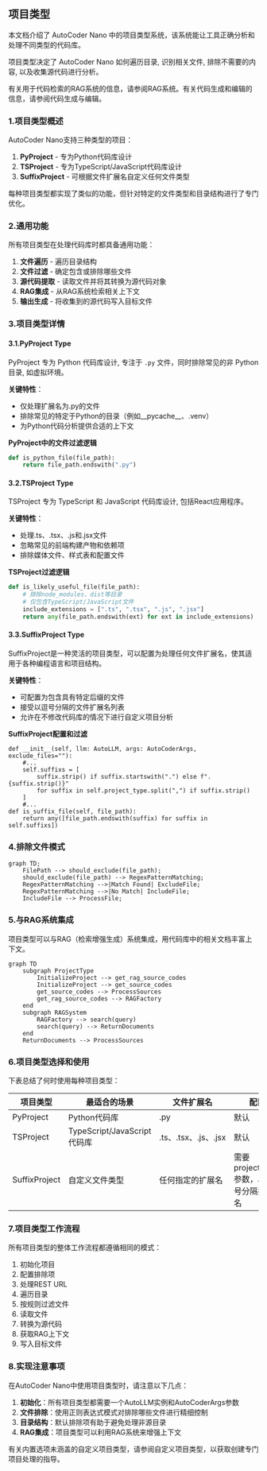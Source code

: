 ## 项目类型

本文档介绍了 AutoCoder Nano 中的项目类型系统，该系统能让工具正确分析和处理不同类型的代码库。

项目类型决定了 AutoCoder Nano 如何遍历目录, 识别相关文件, 排除不需要的内容, 以及收集源代码进行分析。

有关用于代码检索的RAG系统的信息，请参阅RAG系统。有关代码生成和编辑的信息，请参阅代码生成与编辑。

### 1.项目类型概述

AutoCoder Nano支持三种类型的项目：

1. **PyProject** - 专为Python代码库设计
2. **TSProject** - 专为TypeScript/JavaScript代码库设计
3. **SuffixProject** - 可根据文件扩展名自定义任何文件类型

每种项目类型都实现了类似的功能，但针对特定的文件类型和目录结构进行了专门优化。

### 2.通用功能

所有项目类型在处理代码库时都具备通用功能：

1. **文件遍历** - 遍历目录结构
2. **文件过滤** - 确定包含或排除哪些文件
3. **源代码提取** - 读取文件并将其转换为源代码对象
4. **RAG集成** - 从RAG系统检索相关上下文
5. **输出生成** - 将收集到的源代码写入目标文件

### 3.项目类型详情

#### 3.1.PyProject Type

PyProject 专为 Python 代码库设计, 专注于 `.py` 文件，同时排除常见的非 Python 目录, 如虚拟环境。

**关键特性**：

- 仅处理扩展名为.py的文件
- 排除常见的特定于Python的目录（例如__pycache__、.venv）
- 为Python代码分析提供合适的上下文

**PyProject中的文件过滤逻辑**

```python
def is_python_file(file_path):
    return file_path.endswith(".py")
```

#### 3.2.TSProject Type

TSProject 专为 TypeScript 和 JavaScript 代码库设计, 包括React应用程序。

**关键特性**：

- 处理.ts、.tsx、.js和.jsx文件
- 忽略常见的前端构建产物和依赖项
- 排除媒体文件、样式表和配置文件

**TSProject过滤逻辑**

```python
def is_likely_useful_file(file_path):
    # 排除node_modules、dist等目录
    # 仅包含TypeScript/JavaScript文件
    include_extensions = [".ts", ".tsx", ".js", ".jsx"]
    return any(file_path.endswith(ext) for ext in include_extensions)
```

#### 3.3.SuffixProject Type

SuffixProject是一种灵活的项目类型，可以配置为处理任何文件扩展名，使其适用于各种编程语言和项目结构。

**关键特性**：

- 可配置为包含具有特定后缀的文件
- 接受以逗号分隔的文件扩展名列表
- 允许在不修改代码库的情况下进行自定义项目分析


**SuffixProject配置和过滤**

```
def __init__(self, llm: AutoLLM, args: AutoCoderArgs, exclude_files=""):
    #...
    self.suffixs = [
        suffix.strip() if suffix.startswith(".") else f".{suffix.strip()}"
        for suffix in self.project_type.split(",") if suffix.strip()
    ]
    #...
def is_suffix_file(self, file_path):
    return any([file_path.endswith(suffix) for suffix in self.suffixs])
```

### 4.排除文件模式

```mermaid
graph TD;
    FilePath --> should_exclude(file_path);
    should_exclude(file_path) --> RegexPatternMatching;
    RegexPatternMatching -->|Match Found| ExcludeFile;
    RegexPatternMatching -->|No Match| IncludeFile;
    IncludeFile --> ProcessFile;
```

### 5.与RAG系统集成

项目类型可以与RAG（检索增强生成）系统集成，用代码库中的相关文档丰富上下文。

```mermaid
graph TD
    subgraph ProjectType
        InitializeProject --> get_rag_source_codes
        InitializeProject --> get_source_codes
        get_source_codes --> ProcessSources
        get_rag_source_codes --> RAGFactory
    end
    subgraph RAGSystem
        RAGFactory --> search(query)
        search(query) --> ReturnDocuments
    end
    ReturnDocuments --> ProcessSources
```

### 6.项目类型选择和使用

下表总结了何时使用每种项目类型：

| 项目类型          | 最适合的场景                   | 文件扩展名             | 配置                        |
|---------------|--------------------------|-------------------|---------------------------|
| PyProject     | Python代码库                | .py               | 默认                        |
| TSProject     | TypeScript/JavaScript代码库 | .ts、.tsx、.js、.jsx | 默认                        |
| SuffixProject | 自定义文件类型                  | 任何指定的扩展名          | 需要project_type参数，以逗号分隔扩展名 |


### 7.项目类型工作流程

所有项目类型的整体工作流程都遵循相同的模式：

1. 初始化项目
2. 配置排除项
3. 处理REST URL
4. 遍历目录
5. 按规则过滤文件
6. 读取文件
7. 转换为源代码
8. 获取RAG上下文
9. 写入目标文件

### 8.实现注意事项

在AutoCoder Nano中使用项目类型时，请注意以下几点：

1. **初始化**：所有项目类型都需要一个AutoLLM实例和AutoCoderArgs参数
2. **文件排除**：使用正则表达式模式对排除哪些文件进行精细控制
3. **目录结构**：默认排除项有助于避免处理非源目录
4. **RAG集成**：项目类型可以利用RAG系统来增强上下文

有关内置选项未涵盖的自定义项目类型，请参阅自定义项目类型，以获取创建专门项目处理的指导。
